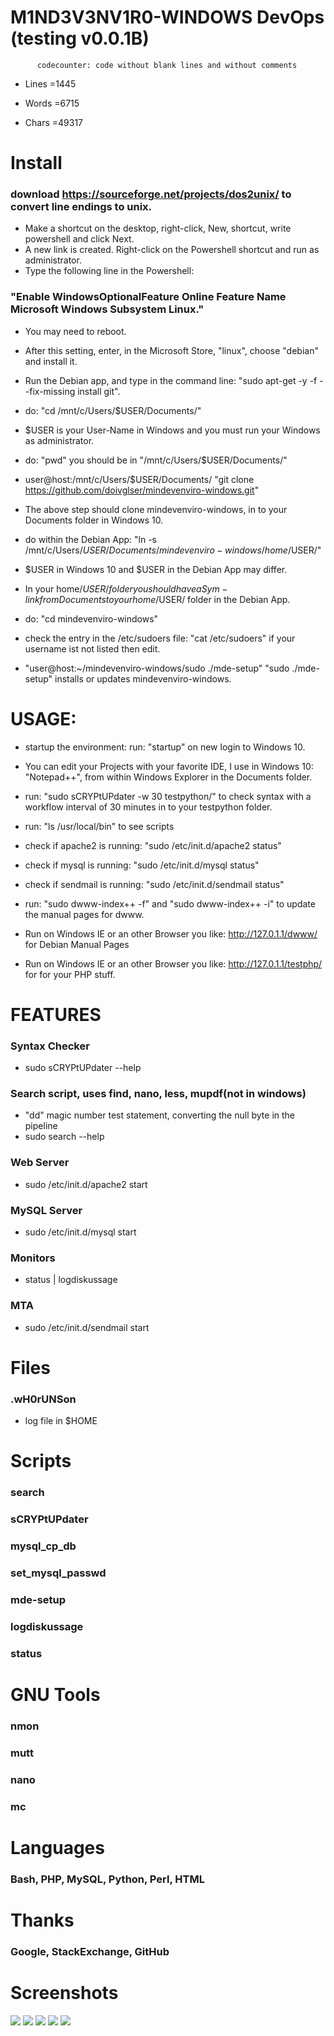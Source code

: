 # M1ND3V3NV1R0-WINDOWS DevOps (testing v0.0.1B)

		  codecounter: code without blank lines and without comments

- Lines =1445

- Words =6715

- Chars =49317

# Install

### download https://sourceforge.net/projects/dos2unix/ to convert line endings to unix.

* Make a shortcut on the desktop, right-click, New, shortcut, write powershell and click Next. 
* A new link is created. Right-click on the Powershell shortcut and run as administrator. 
* Type the following line in the Powershell: 

### "Enable WindowsOptionalFeature Online Feature Name Microsoft Windows Subsystem Linux." 

* You may need to reboot. 

* After this setting, enter, in the Microsoft Store, "linux", choose "debian" and install it.

* Run the Debian app, and type in the command line: "sudo apt-get -y -f --fix-missing install git".

* do: "cd /mnt/c/Users/$USER/Documents/" 

* $USER is your User-Name in Windows and you must run your Windows as administrator.

* do: "pwd" you should be in "/mnt/c/Users/$USER/Documents/"

* user@host:/mnt/c/Users/$USER/Documents/ "git clone https://github.com/doivglser/mindevenviro-windows.git" 

* The above step should clone mindevenviro-windows, in to your Documents folder in Windows 10.

* do within the Debian App: "ln -s /mnt/c/Users/$USER/Documents/mindevenviro-windows /home/$USER/"

* $USER in Windows 10 and $USER in the Debian App may differ.

* In your home/$USER/ folder you should have a Sym-link from Documents to your home/$USER/ folder in the Debian App.

* do: "cd mindevenviro-windows"

* check the entry in the /etc/sudoers file: "cat /etc/sudoers" if your username ist not listed then edit.

* "user@host:~/mindevenviro-windows/sudo ./mde-setup" "sudo ./mde-setup" installs or updates mindevenviro-windows.

# USAGE:

* startup the environment: run: "startup" on new login to Windows 10.

* You can edit your Projects with your favorite IDE, I use in Windows 10: "Notepad++", from within Windows Explorer in the Documents folder.

* run: "sudo sCRYPtUPdater -w 30 testpython/" to check syntax with a workflow interval of 30 minutes in to your testpython folder.

* run: "ls /usr/local/bin" to see scripts

* check if apache2 is running: "sudo /etc/init.d/apache2 status"

* check if mysql is running: "sudo /etc/init.d/mysql status"

* check if sendmail is running: "sudo /etc/init.d/sendmail status"

* run: "sudo dwww-index++ -f" and "sudo dwww-index++ -i" to update the manual pages for dwww.

* Run on Windows IE or an other Browser you like: http://127.0.1.1/dwww/ for Debian Manual Pages

* Run on Windows IE or an other Browser you like: http://127.0.1.1/testphp/ for for your PHP stuff.

# FEATURES

### Syntax Checker
* sudo sCRYPtUPdater --help
### Search script, uses find, nano, less, mupdf(not in windows)
* "dd" magic number test statement, converting the null byte in the pipeline
* sudo search --help
### Web Server
* sudo /etc/init.d/apache2 start
### MySQL Server
* sudo /etc/init.d/mysql start
### Monitors
* status | logdiskussage
### MTA
* sudo /etc/init.d/sendmail start

# Files

### .wH0rUNSon

* log file in $HOME

# Scripts

### search
### sCRYPtUPdater
### mysql_cp_db
### set_mysql_passwd
### mde-setup
### logdiskussage
### status

# GNU Tools

### nmon
### mutt
### nano
### mc

# Languages

###  Bash, PHP, MySQL, Python, Perl, HTML

# Thanks

### Google, StackExchange, GitHub

# Screenshots

![](https://raw.githubusercontent.com/doivglser/mindevenviro-windows/master/docs/startup_01.jpg)
![](https://raw.githubusercontent.com/doivglser/mindevenviro-windows/master/docs/notepadplusplusconvert2unix.png)
![](https://raw.githubusercontent.com/doivglser/mindevenviro-windows/master/docs/scritpupdater.png)
![](https://raw.githubusercontent.com/doivglser/mindevenviro-windows/master/docs/searchscript.png)
![](https://raw.githubusercontent.com/doivglser/mindevenviro-windows/master/docs/whorunson.png)
